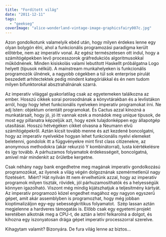 ```yaml
---
title: "Fordított világ"
date: "2011-12-11"
tags: 
  - "geekseg"
coverImage: "alice-wonderland-vintage-image-graphicsfairy007c.jpg"
---
```


Azon gondolkotunk valamelyik ebéd után, hogy milyen érdekes lenne egy olyan bolygón élni, ahol a funkcionális programozási paradigma került előtérbe, nem az imperatív vonal. Az egész természetesen ott indul, hogy a számítógépekben levő processzorok gráfredukciós algoritmusokkal működnének. Minden kisiskolás valami lebutított Haskellt próbálgatna Logo helyett (típusok nélkül). A mainstream munkahelyeken is funkcionális programozók ülnének, a nagyobb cégekben a túl sok enterprise pirulát beszedett arhitectektek pedig mindent kategóriákkal és én nem tudom milyen bifunktorokal absztrahálnának szarrá.

Az imperatív világgal gyakorlatilag csak az egyetemeken találkozna az ember. Hosszú cikkek sorai porosodnának a könyvtárakban és a levlistákon arról, hogy hogy lehet funkcionális nyelveken imperatív programokat írni. Ne adj Isten: objektum orientált programokat. És Cactus azzal kínozná a munkatársait, hogy jó, jó itt vannak ezek a monádok meg unique típusok, de most egy pillanatra képzeljük azt, hogy ezek tulajdonképpen egy állapotgép utasításai. Hosszú hétvégéken cikket olvasna a Neumann elvű számítógépekről. Aztán kicsit tovább menne és azt kezdené boncolgatni, hogy az imperatív nyelvekbe hogyan lehet funkcionális nyelvi elemeket beletenni, gondolok itt a függvényekre mint first class citizenekre, az anonymous methodokra (akár rekurzió Y kombinátorral), lusta kiértékelésre és így tovább. A párhuzamos folyamatok érdekességeit, boncolgatná, amivel már mindenkit az őrületbe kergetne.

Csak néhány nagy bank engedhetne meg magának imperatív gondolkozású programozókat, az ilyenek a világ végén dolgoznának szemérmetlenül nagy fizetésért.  Miért? Hát nyilván itt nem érvelhetünk azzal, hogy az imperatív programok milyen tiszták, rövidek, jól párhuzamosíthatók és a helyességük könnyen igazolható. Viszont még mindig kijátszhatjuk a teljesítmény kártyát. Az imperatív programozó közel engedhet magához egy nagyon egyszerű gépet, amit akár assemblyben is programozhat, hogy még jobban kioptimalizáljon egy-egy sebességkritikus folyamatot.  Szép lassan aztán megjelenne a hardveres támogatás is. Előbb csak egy egyetemi projekt keretében alkotnák meg a CPU-t, de aztán a letnI felkarolná a dolgot, és kihozna egy iszonyatosan drága gépet imperatív processzorral szerelve.

Kihagytam valamit? Bizonyára. De fura világ lenne az biztos...
